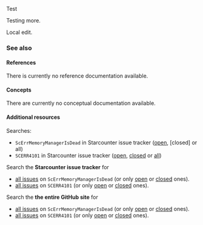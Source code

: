 Test

Testing more.

Local edit.

### See also
#### References
There is currently no reference documentation available.
#### Concepts
There are currently no conceptual documentation available.
#### Additional resources
Searches:
* ```ScErrMemoryManagerIsDead``` in Starcounter issue tracker ([open](apa), [closed] or all)
* ```SCERR4101``` in Starcounter issue tracker ([open](apa), [closed](apa) or [all](apa))

Search the **Starcounter issue tracker** for
* [all issues](https://github.com/Starcounter/Starcounter/search?q=ScErrMemoryManagerIsDead&type=Issues) on ```ScErrMemoryManagerIsDead``` (or only [open](https://github.com/Starcounter/Starcounter/search?q=ScErrUnexpectedCommandException+state%3Aopen&type=Issues) or [closed](https://github.com/Starcounter/Starcounter/search?q=ScErrUnexpectedCommandException+state%3Aclosed&type=Issues) ones).
* [all issues](https://github.com/Starcounter/Starcounter/search?q=SCERR4101&type=Issues) on ```SCERR4101``` (or only [open](https://github.com/Starcounter/Starcounter/search?q=SCERR4101+state%3Aopen&type=Issues) or [closed](https://github.com/Starcounter/Starcounter/search?q=SCERR4101+state%3Aclosed&type=Issues) ones).

Search the **the entire GitHub site** for
* [all issues](https://github.com/search?q=ScErrMemoryManagerIsDead&type=Issues) on ```ScErrMemoryManagerIsDead``` (or only [open](https://github.com/search?q=ScErrUnexpectedCommandException+state%3Aopen&type=Issues) or [closed](https://github.com/Starcounter/Starcounter/search?q=ScErrUnexpectedCommandException+state%3Aclosed&type=Issues) ones).
* [all issues](https://github.com/search?q=SCERR4101&type=Issues) on ```SCERR4101``` (or only [open](https://github.com/search?q=SCERR4101+state%3Aopen&type=Issues) or [closed](https://github.com/Starcounter/search?q=SCERR4101+state%3Aclosed&type=Issues) ones).